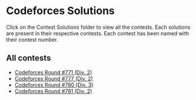 # Codeforces Solutions
Click on the Contest Solutions folder to view all the contests.
Each solutions are present in their respective contests.
Each contest has been named with their contest number. 
## All contests
- [Codeforces Round #771 (Div. 2)](https://github.com/prithvijitbasak/Codeforces-Solutions/tree/main/Contest%20Solutions/1638)
- [Codeforces Round #777 (Div. 2)](https://github.com/prithvijitbasak/Codeforces-Solutions/tree/main/Contest%20Solutions/1647)
- [Codeforces Round #780 (Div. 3)](https://github.com/prithvijitbasak/Codeforces-Solutions/tree/main/Contest%20Solutions/1660)
- [Codeforces Round #781 (Div. 2)](https://github.com/prithvijitbasak/Codeforces-Solutions/tree/main/Contest%20Solutions/1665)
